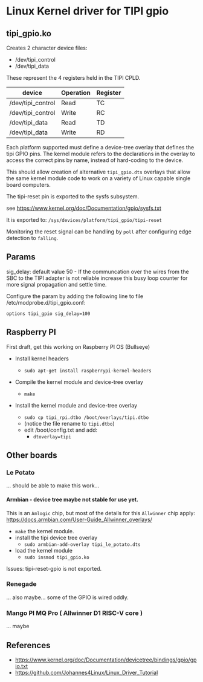 # Linux Kernel driver for TIPI gpio 

## tipi_gpio.ko

Creates 2 character device files:

- /dev/tipi_control
- /dev/tipi_data

These represent the 4 registers held in the TIPI CPLD. 

| device            | Operation | Register |
| ----------------- | --------- | -------- |
| /dev/tipi_control | Read      |       TC |
| /dev/tipi_control | Write     |       RC |
| /dev/tipi_data    | Read      |       TD |
| /dev/tipi_data    | Write     |       RD |

Each platform supported must define a device-tree overlay 
that defines the tipi GPIO pins. The kernel module refers
to the declarations in the overlay to access the correct
pins by name, instead of hard-coding to the device. 

This should allow creation of alternative `tipi_gpio.dts` 
overlays that allow the same kernel module code to work 
on a variety of Linux capable single board computers.

The tipi-reset pin is exported to the sysfs subsystem. 

see https://www.kernel.org/doc/Documentation/gpio/sysfs.txt

It is exported to: `/sys/devices/platform/tipi_gpio/tipi-reset`

Monitoring the reset signal can be handling by `poll` after 
configuring edge detection to `falling`.

## Params

sig_delay: default value 50 - If the communcation over the 
  wires from the SBC to the TIPI adapter is not reliable
  increase this busy loop counter for more signal propagation
  and settle time.

Configure the param by adding the following line to file 
/etc/modprobe.d/tipi_gpio.conf:

```
options tipi_gpio sig_delay=100
```

## Raspberry PI

First draft, get this working on Raspberry PI OS (Bullseye)

- Install kernel headers
  - `sudo apt-get install raspberrypi-kernel-headers`

- Compile the kernel module and device-tree overlay
  - `make`

- Install the kernel module and device-tree overlay
  - `sudo cp tipi_rpi.dtbo /boot/overlays/tipi.dtbo`
  - (notice the file rename to `tipi.dtbo`)
  - edit /boot/config.txt and add:
    - `dtoverlay=tipi`

## Other boards

### Le Potato

... should be able to make this work... 

#### Armbian - device tree maybe not stable for use yet.

This is an `Amlogic` chip, but most of the details for this
`Allwinner` chip apply: https://docs.armbian.com/User-Guide_Allwinner_overlays/

- `make` the kernel module. 
- install the tipi device tree overlay
  - `sudo armbian-add-overlay tipi_le_potato.dts`
- load the kernel module
  - `sudo insmod tipi_gpio.ko`

Issues: tipi-reset-gpio is not exported.

### Renegade

... also maybe... some of the GPIO is wired oddly.

### Mango PI MQ Pro ( Allwinner D1 RISC-V core )

... maybe

## References

- https://www.kernel.org/doc/Documentation/devicetree/bindings/gpio/gpio.txt
- https://github.com/Johannes4Linux/Linux_Driver_Tutorial

